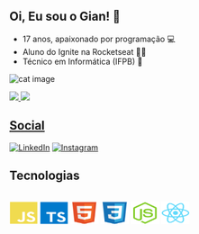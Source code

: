 ## Oi, Eu sou o Gian! 👋

* 17 anos, apaixonado por programação 💻
* Aluno do Ignite na Rocketseat 💜🚀
* Técnico em Informática (IFPB) 📗

![cat image](https://giffiles.alphacoders.com/297/2970.gif)

<div>
  <a href="https://github.com/Gian-Lucas">
  <img height="180em" src="https://github-readme-stats.vercel.app/api?username=Gian-Lucas&show_icons=true&theme=github_dark&include_all_commits=true&count_private=true" />
  <img height="180em" src="https://github-readme-stats.vercel.app/api/top-langs/?username=Gian-Lucas&layout=compact&langs_count=7&theme=github_dark" />
</div>
  
  ## Social
  
  [![LinkedIn](https://img.shields.io/badge/-LinkedIn-blue?style=for-the-badge&logo=linkedin)](https://www.linkedin.com/in/gian-lucas-66299618b/)
  [![Instagram](https://img.shields.io/badge/-Instagram-red?style=for-the-badge&logo=instagram&logoColor=white)](https://instagram.com/gian_lcss)
  
  ## Tecnologias
    
  <div style="display: inline_block"><br>
  <img align="center" alt="JavaScript" height="40" width="50" src="https://raw.githubusercontent.com/devicons/devicon/master/icons/javascript/javascript-plain.svg">
  <img align="center" alt="TypeScript" height="40" width="50" src="https://raw.githubusercontent.com/devicons/devicon/master/icons/typescript/typescript-plain.svg">
  <img align="center" alt="HTML" height="40" width="50" src="https://raw.githubusercontent.com/devicons/devicon/master/icons/html5/html5-original.svg">
  <img align="center" alt="CSS" height="40" width="50" src="https://raw.githubusercontent.com/devicons/devicon/master/icons/css3/css3-original.svg">
  <img align="center" alt="NodeJs" height="40" width="50" src="https://raw.githubusercontent.com/devicons/devicon/master/icons/nodejs/nodejs-original.svg">  
  <img align="center" alt="React" height="40" width="50" src="https://raw.githubusercontent.com/devicons/devicon/master/icons/react/react-original.svg">    
</div>
